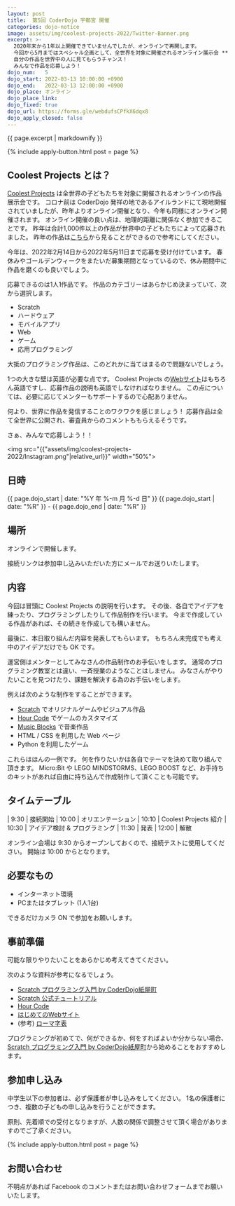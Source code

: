 ```yaml
---
layout: post
title:  第5回 CoderDojo 宇都宮 開催
categories: dojo-notice
image: assets/img/coolest-projects-2022/Twitter-Banner.png
excerpt: >-
  2020年末から1年以上開催できていませんでしたが、オンラインで再開します。
  今回から5月まではスペシャル企画として、全世界を対象に開催されるオンライン展示会 **[Coolest Projects](https://online.coolestprojects.org/) への応募をめざして** アイデアを考えたりプログラミングしたりします。<br>
  自分の作品を世界中の人に見てもらうチャンス！
  みんなで作品を応募しよう！
dojo_num:   5
dojo_start: 2022-03-13 10:00:00 +0900
dojo_end:   2022-03-13 12:00:00 +0900
dojo_place: オンライン
dojo_place_link:
dojo_fixed: true
dojo_url: https://forms.gle/webdufsCPfkX6dqx8
dojo_apply_closed: false
---
```


{{ page.excerpt | markdownify }}

{% include apply-button.html post = page %}

## Coolest Projects とは？

[Coolest Projects](https://online.coolestprojects.org/) は全世界の子どもたちを対象に開催されるオンラインの作品展示会です。
コロナ前は CoderDojo 発祥の地であるアイルランドにて現地開催されていましたが、昨年よりオンライン開催となり、今年も同様にオンライン開催されます。
オンライン開催の良い点は、地理的距離に関係なく参加できることです。
昨年は合計1,000件以上の作品が世界中の子どもたちによって応募されました。
昨年の作品は[こちら](https://online.coolestprojects.org/events/cp-2021/gallery)から見ることができるので参考にしてください。

今年は、2022年2月14日から2022年5月11日まで応募を受け付けています。
春休みやゴールデンウィークをまたいだ募集期間となっているので、休み期間中に作品を磨くのも良いでしょう。

応募できるのは1人1作品です。
作品のカテゴリーはあらかじめ決まっていて、次から選択します。

- Scratch
- ハードウェア
- モバイルアプリ
- Web
- ゲーム
- 応用プログラミング

大抵のプログラミング作品は、このどれかに当てはまるので問題ないでしょう。

1つの大きな壁は英語が必要な点です。
Coolest Projects の[Webサイト](https://online.coolestprojects.org/)はもちろん英語ですし、応募作品の説明も英語でしなければなりません。
この点については、必要に応じてメンターもサポートするので心配ありません。

何より、世界に作品を発信することのワクワクを感じましょう！
応募作品は全て全世界に公開され、審査員からのコメントももらえるそうです。

さぁ、みんなで応募しよう！！

<img src="{{"assets/img/coolest-projects-2022/Instagram.png"|relative_url}}" width="50%">

## 日時

{{ page.dojo_start | date: "%Y 年 %-m 月 %-d 日" }}
{{ page.dojo_start | date: "%R" }} - {{ page.dojo_end | date: "%R" }}


## 場所

オンラインで開催します。

接続リンクは参加申し込みいただいた方にメールでお送りいたします。


## 内容

今回は冒頭に Coolest Projects の説明を行います。
その後、各自でアイデアを練ったり、プログラミングしたりして作品制作を行います。
今まで作成している作品があれば、その続きを作成しても構いません。

最後に、本日取り組んだ内容を発表してもらいます。
もちろん未完成でも考え中のアイデアだけでも OK です。

運営側はメンターとしてみなさんの作品制作のお手伝いをします。
通常のプログラミング教室とは違い、一斉授業のようなことはしません。
みなさんがやりたいことを見つけたり、課題を解決する為のお手伝いをします。

例えば次のような制作をすることができます。

* [Scratch][] でオリジナルゲームやビジュアル作品
* [Hour Code][] でゲームのカスタマイズ
* [Music Blocks][] で音楽作品
* HTML / CSS を利用した Web ページ
* Python を利用したゲーム

これらはほんの一例です。
何を作りたいかは各自でテーマを決めて取り組んで頂きます。
Micro:Bit や LEGO MINDSTORMS、LEGO BOOST など、お手持ちのキットがあれば自由に持ち込んで作成制作して頂くことも可能です。


## タイムテーブル

|  9:30 | 接続開始
| 10:00 | オリエンテーション
| 10:10 | Coolest Projects 紹介
| 10:30 | アイデア検討 & プログラミング
| 11:30 | 発表
| 12:00 | 解散

オンライン会場は 9:30 からオープンしておくので、接続テストに使用してください。
開始は 10:00 からとなります。


## 必要なもの

* インターネット環境
* PCまたはタブレット (1人1台)

できるだけカメラ ON で参加をお願いします。


## 事前準備

可能な限りやりたいことをあらかじめ考えてきてください。

次のような資料が参考になるでしょう。

* [Scratch プログラミング入門 by CoderDojo紙屋町][Kamiya-cho PDF]
* [Scratch 公式チュートリアル][Scratch Tutorial]
* [Hour Code][]
* [はじめてのWebサイト](http://www.coderdojo-hiroshima.com/My_first_website_ja.pdf)
* (参考) [ローマ字表](https://happylilac.net/roman-hyo2.pdf)

プログラミングが初めてで、何ができるか、何をすればよいか分からない場合、[Scratch プログラミング入門 by CoderDojo紙屋町][Kamiya-cho PDF]から始めることをおすすめします。

[Scratch]: https://scratch.mit.edu/
[Scratch Desktop]: https://scratch.mit.edu/download
[Scratch Tutorial]: https://scratch.mit.edu/ideas
[Hour Code]: https://hourofcode.com/jp/learn
[Music Blocks]: https://musicblocks.sugarlabs.org/
[Kamiya-cho PDF]: https://www.coderdojo-hiroshima.com/wp-content/uploads/2019/01/coderdojo-kamiyacho-beginner.pdf


## 参加申し込み

中学生以下の参加者は、必ず保護者が申し込みをしてください。
1名の保護者につき、複数の子どもの申し込みを行うことができます。

原則、先着順での受付となりますが、人数の関係で調整させて頂く場合がありますのでご了承ください。

{% include apply-button.html post = page %}


## お問い合わせ

不明点があれば Facebook のコメントまたはお問い合わせフォームまでお願いいたします。
